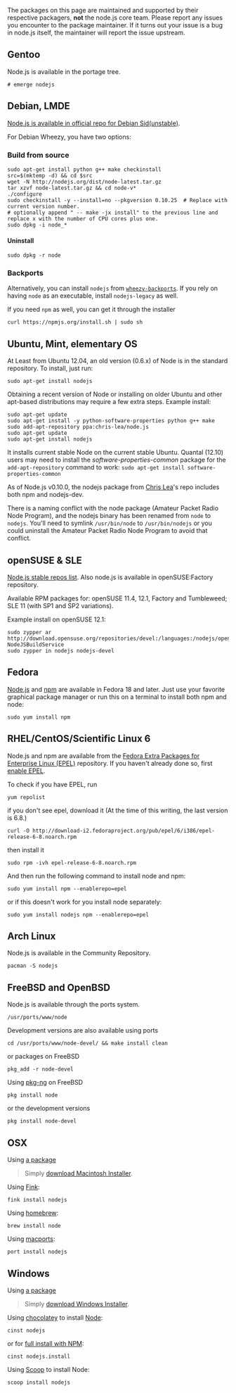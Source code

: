The packages on this page are maintained and supported by their respective packagers, **not** the node.js core team.  Please report any issues you encounter to the package maintainer.  If it turns out your issue is a bug in node.js itself, the maintainer will report the issue upstream.

## Gentoo
Node.js is available in the portage tree.

    # emerge nodejs

## Debian, LMDE
[Node.js is available in official repo for Debian Sid(unstable)](http://packages.debian.org/search?searchon=names&keywords=nodejs).

For Debian Wheezy, you have two options:

### Build from source

    sudo apt-get install python g++ make checkinstall
    src=$(mktemp -d) && cd $src
    wget -N http://nodejs.org/dist/node-latest.tar.gz
    tar xzvf node-latest.tar.gz && cd node-v*
    ./configure
    sudo checkinstall -y --install=no --pkgversion 0.10.25  # Replace with current version number.
    # optionally append " -- make -jx install" to the previous line and replace x with the number of CPU cores plus one.
    sudo dpkg -i node_*

#### Uninstall

    sudo dpkg -r node

### Backports

Alternatively, you can install `nodejs` from [`wheezy-backports`](backports.debian.org). If you rely on having `node` as an executable, install `nodejs-legacy` as well.

If you need `npm` as well, you can get it through the installer

    curl https://npmjs.org/install.sh | sudo sh

## Ubuntu, Mint, elementary OS

At Least from Ubuntu 12.04, an old version (0.6.x) of Node is in the standard repository. To install, just run:

    sudo apt-get install nodejs

Obtaining a recent version of Node or installing on older Ubuntu and other apt-based distributions may require a few extra steps. Example install:

    sudo apt-get update
    sudo apt-get install -y python-software-properties python g++ make
    sudo add-apt-repository ppa:chris-lea/node.js
    sudo apt-get update
    sudo apt-get install nodejs

It installs current stable Node on the current stable Ubuntu. Quantal (12.10) users may need to install the *software-properties-common* package for the `add-apt-repository` command to work: `sudo apt-get install software-properties-common`

As of Node.js v0.10.0, the nodejs package from [Chris Lea](https://chrislea.com/2013/03/15/upgrading-from-node-js-0-8-x-to-0-10-0-from-my-ppa/)'s repo includes both npm and nodejs-dev.

There is a naming conflict with the node package (Amateur Packet Radio Node Program), and the nodejs binary has been renamed from `node` to `nodejs`. You'll need to symlink `/usr/bin/node` to `/usr/bin/nodejs` or you could uninstall the Amateur Packet Radio Node Program to avoid that conflict.

## openSUSE & SLE
[Node.js stable repos list](https://build.opensuse.org/package/show?package=nodejs&project=devel%3Alanguages%3Anodejs). Also node.js is available in openSUSE:Factory repository.

Available RPM packages for: openSUSE 11.4, 12.1, Factory and Tumbleweed; SLE 11 (with SP1 and SP2 variations).

Example install on openSUSE 12.1:

    sudo zypper ar http://download.opensuse.org/repositories/devel:/languages:/nodejs/openSUSE_12.1/ NodeJSBuildService 
    sudo zypper in nodejs nodejs-devel

## Fedora

[Node.js](https://apps.fedoraproject.org/packages/nodejs) and [npm](https://apps.fedoraproject.org/packages/npm) are available in Fedora 18 and later.  Just use your favorite graphical package manager or run this on a terminal to install both npm and node:

    sudo yum install npm

## RHEL/CentOS/Scientific Linux 6

Node.js and npm are available from the [Fedora Extra Packages for Enterprise Linux (EPEL)](https://fedoraproject.org/wiki/EPEL) repository.  If you haven't already done so, first [enable EPEL](https://fedoraproject.org/wiki/EPEL#How_can_I_use_these_extra_packages.3F).

To check if you have EPEL, run 

    yum repolist

if you don't see epel, download it (At the time of this writing, the last version is 6.8.)

    curl -O http://download-i2.fedoraproject.org/pub/epel/6/i386/epel-release-6-8.noarch.rpm

then install it

    sudo rpm -ivh epel-release-6-8.noarch.rpm

And then run the following command to install node and npm:

    sudo yum install npm --enablerepo=epel

or if this doesn't work for you install node separately:

    sudo yum install nodejs npm --enablerepo=epel

## Arch Linux
Node.js is available in the Community Repository.

    pacman -S nodejs

## FreeBSD and OpenBSD
Node.js is available through the ports system.

    /usr/ports/www/node

Development versions are also available using ports 

    cd /usr/ports/www/node-devel/ && make install clean

or packages on FreeBSD

    pkg_add -r node-devel

Using [pkg-ng](https://wiki.freebsd.org/pkgng) on FreeBSD

    pkg install node

or the development versions 

    pkg install node-devel

## OSX
Using [a package](http://nodejs.org/#download)

> Simply [download Macintosh Installer](http://nodejs.org/#download).

Using [Fink](http://www.finkproject.org):

    fink install nodejs

Using [homebrew](https://github.com/mxcl/homebrew):

    brew install node

Using [macports](http://www.macports.org/):

    port install nodejs  

## Windows
Using [a package](http://nodejs.org/#download)

> Simply [download Windows Installer](http://nodejs.org/#download).

Using [chocolatey](http://chocolatey.org) to install [Node](http://chocolatey.org/packages/nodejs):  

    cinst nodejs  

or for [full install with NPM](http://chocolatey.org/packages/nodejs.install):  

    cinst nodejs.install

Using [Scoop](http://scoop.sh/) to install Node:

    scoop install nodejs
